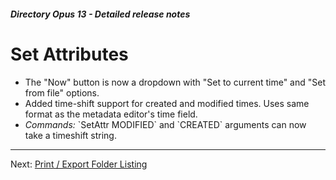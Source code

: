 ##### Directory Opus 13 - Detailed release notes

# Set Attributes

- The "Now" button is now a dropdown with "Set to current time" and "Set from file" options.
- Added time-shift support for created and modified times. Uses same format as the metadata editor's time field.
- *Commands:* \`SetAttr MODIFIED\` and \`CREATED\` arguments can now take a timeshift string.

------------------------------------------------------------------------

Next: [Print / Export Folder Listing](/Manual/release_history/opus13_detailed/print_folder.md)
